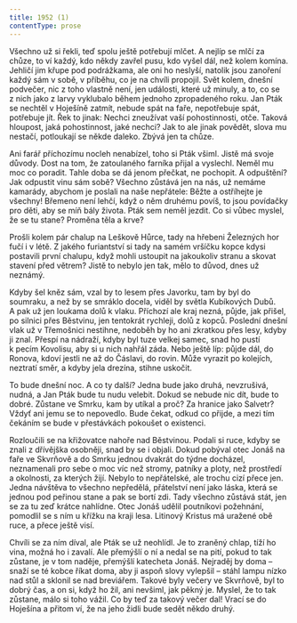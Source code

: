 ```yaml
---
title: 1952 (1)
contentType: prose
---
```


<section>

Všechno už si řekli, teď spolu ještě potřebují mlčet. A nejlíp se mlčí za chůze, to ví každý, kdo někdy zavřel pusu, kdo vyšel dál, než kolem komína. Jehličí jim křupe pod podrážkama, ale oni ho neslyší, natolik jsou zanoření každý sám v sobě, v příběhu, co je na chvíli propojil. Svět kolem, dnešní podvečer, nic z toho vlastně není, jen události, které už minuly, a to, co se z nich jako z larvy vyklubalo během jednoho zpropadeného roku. Jan Pták se nechtěl v Hoješíně zatmít, nebude spát na faře, nepotřebuje spát, potřebuje jít. Řek to jinak: Nechci zneužívat vaší pohostinnosti, otče. Taková hloupost, jaká pohostinnost, jaké nechci? Jak to ale jinak povědět, slova mu nestačí, potloukají se někde daleko. Zbývá jen ta chůze.

Ani farář příchozímu nocleh nenabízel, toho si Pták všiml. Jistě má svoje důvody. Dost na tom, že zatoulaného farníka přijal a vyslechl. Neměl mu moc co poradit. Tahle doba se dá jenom přečkat, ne pochopit. A odpuštění? Jak odpustit vinu sám sobě? Všechno zůstává jen na nás, už nemáme kamarády, abychom je poslali na naše nepřátele: Běžte a ostříhejte je všechny! Břemeno není lehčí, když o něm druhému povíš, to jsou povídačky pro děti, aby se míň bály života. Pták sem neměl jezdit. Co si vůbec myslel, že se tu stane? Proměna těla a krve?

Prošli kolem pár chalup na Leškově Hůrce, tady na hřebeni Železných hor fučí i v létě. Z jakého furiantství si tady na samém vršíčku kopce kdysi postavili první chalupu, když mohli ustoupit na jakoukoliv stranu a skovat stavení před větrem? Jistě to nebylo jen tak, mělo to důvod, dnes už neznámý.

Kdyby šel kněz sám, vzal by to lesem přes Javorku, tam by byl do soumraku, a než by se smráklo docela, viděl by světla Kubíkových Dubů. A pak už jen loukama dolů k vlaku. Příchozí ale kraj nezná, půjde, jak přišel, po silnici přes Běstvinu, jen tentokrát rychleji, dolů z kopců. Poslední dnešní vlak už v Třemošnici nestihne, nedoběh by ho ani zkratkou přes lesy, kdyby ji znal. Přespí na nádraží, kdyby byl tuze velkej samec, snad ho pustí k pecím Kovolisu, aby si u nich nahřál záda. Nebo ještě líp: půjde dál, do Ronova, kdoví jestli ne až do Čáslavi, do rovin. Může vyrazit po kolejích, neztratí směr, a kdyby jela drezína, stihne uskočit.

To bude dnešní noc. A co ty další? Jedna bude jako druhá, nevzrušivá, nudná, a Jan Pták bude tu nudu velebit. Dokud se nebude nic dít, bude to dobré. Zůstane ve Smrku, kam by utíkal a proč? Za hranice jako Salvetr? Vždyť ani jemu se to nepovedlo. Bude čekat, odkud co přijde, a mezi tím čekáním se bude v přestávkách pokoušet o existenci.

Rozloučili se na křižovatce nahoře nad Běstvinou. Podali si ruce, kdyby se znali z dřívějška osobněji, snad by se i objali. Dokud pobýval otec Jonáš na faře ve Skvrňově a do Smrku jednou dvakrát do týdne docházel, neznamenali pro sebe o moc víc než stromy, patníky a ploty, než prostředí a okolnosti, za kterých žijí. Nebylo to nepřátelské, ale trochu cizí přece jen. Jedna návštěva to všechno nepředělá, přátelství není jako láska, která se jednou pod peřinou stane a pak se bortí zdi. Tady všechno zůstává stát, jen se za tu zeď krátce nahlídne. Otec Jonáš udělil poutníkovi požehnání, pomodlil se s ním u křížku na kraji lesa. Litinový Kristus má uražené obě ruce, a přece ještě visí.

Chvíli se za ním díval, ale Pták se už neohlídl. Je to zraněný chlap, tíží ho vina, možná ho i zavalí. Ale přemýšlí o ní a nedal se na pití, pokud to tak zůstane, je v tom naděje, přemýšlí katecheta Jonáš. Nejraděj by doma – snaží se té kobce říkat doma, aby ji aspoň slovy vylepšil – stáhl lampu nízko nad stůl a sklonil se nad breviářem. Takové byly večery ve Skvrňově, byl to dobrý čas, a on si, když ho žil, ani nevšiml, jak pěkný je. Myslel, že to tak zůstane, málo si toho vážil. Co by teď za takový večer dal! Vrací se do Hoješína a přitom ví, že na jeho židli bude sedět někdo druhý.

</section>
